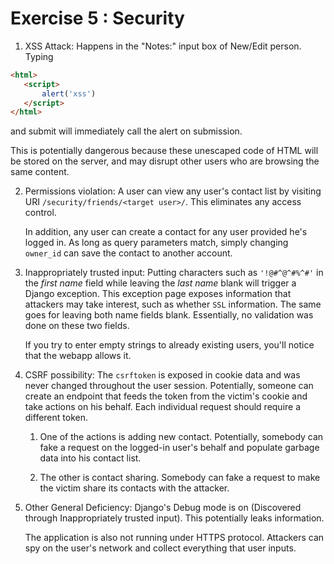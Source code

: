 # Exercise 5 : Security
1. XSS Attack: Happens in the "Notes:" input box of New/Edit person. Typing
 ```html
<html>
	<script>
		alert('xss')
	</script>
</html>
```
 and submit will immediately call the alert on submission.

 This is potentially dangerous because these unescaped code of HTML will be stored on the server, and may disrupt other users who are browsing
the same content.

2. Permissions violation: A user can view any user's contact list by visiting URI `/security/friends/<target user>/`. This eliminates any access control.

	In addition, any user can create a contact for any user provided he's logged in. As long as query parameters match, simply changing `owner_id` can save the contact to another account.

3. Inappropriately trusted input: Putting characters such as `'!@#^@^#%^#'` in the *first name* field while leaving the *last name* blank will trigger a Django exception. This exception page exposes information that attackers may take interest, such as whether `SSL` information. The same goes for leaving both name fields blank. Essentially, no validation was done on these two fields.

	If you try to enter empty strings to already existing users, you'll notice that the webapp allows it.

4. CSRF possibility: The `csrftoken` is exposed in cookie data and was never changed throughout the user session. Potentially, someone can create an endpoint that feeds the token from the victim's cookie and take actions on his behalf. Each individual request should require a different token.

	1. One of the actions is adding new contact. Potentially, somebody can fake a request on the logged-in user's behalf and populate garbage data into his contact list.

	2. The other is contact sharing. Somebody can fake a request to make the victim share its contacts with the attacker.

5. Other General Deficiency: Django's Debug mode is on (Discovered through Inappropriately trusted input). This potentially leaks information.

	The application is also not running under HTTPS protocol. Attackers can spy on the user's network and collect everything that user inputs.

